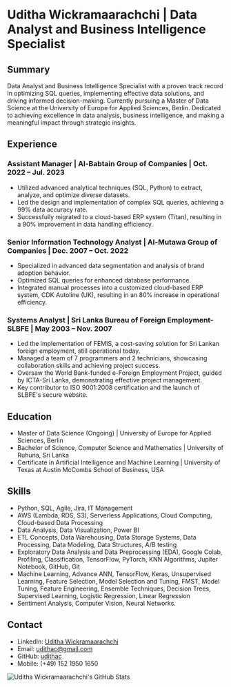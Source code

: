 # Uditha Wickramaarachchi | Data Analyst and Business Intelligence Specialist

## Summary

Data Analyst and Business Intelligence Specialist with a proven track record in optimizing SQL queries, implementing effective data solutions, and driving informed decision-making. Currently pursuing a Master of Data Science at the University of Europe for Applied Sciences, Berlin. Dedicated to achieving excellence in data analysis, business intelligence, and making a meaningful impact through strategic insights.

## Experience

### Assistant Manager | Al-Babtain Group of Companies | Oct. 2022 – Jul. 2023

- Utilized advanced analytical techniques (SQL, Python) to extract, analyze, and optimize diverse datasets.
- Led the design and implementation of complex SQL queries, achieving a 99% data accuracy rate.
- Successfully migrated to a cloud-based ERP system (Titan), resulting in a 90% improvement in data handling efficiency.

### Senior Information Technology Analyst | Al-Mutawa Group of Companies | Dec. 2007 – Oct. 2022

- Specialized in advanced data segmentation and analysis of brand adoption behavior.
- Optimized SQL queries for enhanced database performance.
- Integrated manual processes into a customized cloud-based ERP system, CDK Autoline (UK), resulting in an 80% increase in operational efficiency.

### Systems Analyst | Sri Lanka Bureau of Foreign Employment-SLBFE | May 2003 – Nov. 2007

- Led the implementation of FEMIS, a cost-saving solution for Sri Lankan foreign employment, still operational today.
- Managed a team of 7 programmers and 2 technicians, showcasing collaboration skills and achieving project success.
- Oversaw the World Bank-funded e-Foreign Employment Project, guided by ICTA-Sri Lanka, demonstrating effective project management.
- Key contributor to ISO 9001:2008 certification and the launch of SLBFE's secure website.

## Education

- Master of Data Science (Ongoing) | University of Europe for Applied Sciences, Berlin
- Bachelor of Science, Computer Science and Mathematics | University of Ruhuna, Sri Lanka
- Certificate in Artificial Intelligence and Machine Learning | University of Texas at Austin McCombs School of Business, USA

## Skills

- Python, SQL, Agile, Jira, IT Management
- AWS (Lambda, RDS, S3), Serverless Applications, Cloud Computing, Cloud-based Data Processing
- Data Analysis, Data Visualization, Power BI
- ETL Concepts, Data Warehousing, Data Storage Systems, Data Processing, Data Modeling, Data Structures, A/B testing
- Exploratory Data Analysis and Data Preprocessing (EDA), Google Colab, Profiling, Classification, TensorFlow, PyTorch, KNN Algorithms, Jupiter Notebook, GitHub, Git 
- Machine Learning, Advance ANN, TensorFlow, Keras, Unsupervised Learning, Feature Selection, Model Selection and Tuning, FMST, Model Tuning, Feature Engineering, Ensemble Techniques, Decision Trees, Supervised Learning, Logistic Regression, Linear Regression
- Sentiment Analysis, Computer Vision, Neural Networks.

## Contact

- LinkedIn: [Uditha Wickramaarachchi](https://www.linkedin.com/in/udithac/)
- Email: udithac@gmail.com
- GitHub: [udithac](https://github.com/udithac)
- Mobile: (+49) 152 1950 1650
  
![Uditha Wickramaarachchi's GitHub Stats](https://github-readme-stats.vercel.app/api?username=udithac&show_icons=true)

